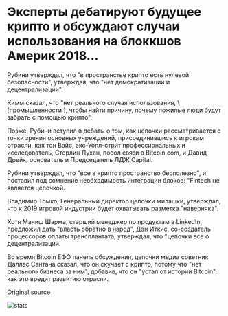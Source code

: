 # Эксперты дебатируют будущее крипто и обсуждают случаи использования на блоккшов Америк 2018...

Рубини утверждал, что "в пространстве крипто есть нулевой безопасности", утверждая, что "нет демократизации и децентрализации".

Кимм сказал, что "нет реального случая использования, \ [промышленности \], чтобы найти причину, почему пожилые люди будут забрать с помощью крипто".

Позже, Рубини вступил в дебаты о том, как цепочки рассматривается с точки зрения основных учреждений, присоединившись к игрокам отрасли, как тон Вайс, экс-Уолл-стрит профессиональных и исследователь, Стерлин Лухан, посол связи в Bitcoin.com, и Давид Дрейк, основатель и Председатель ЛДЖ Capital.

Рубини утверждал, что "все в крипто пространство бесполезно", и поставил под сомнение необходимость интеграции блоков: "Fintech не является цепочкой.

Владимир Томко, Генеральный директор цепочки милашки, утверждал, что к 2019 игровой индустрии будет охватывать разметка "наверняка".

Хотя Маниш Шарма, старший менеджер по продуктам в LinkedIn, предложил дать "власть обратно в народ", Дэн Иткис, со-создатель процессоров оплаты трансплантата, утверждал, что "цепочки все о децентрализации.

Во время Bitcoin ЕФО панель обсуждения, цепочки медиа советник Даллас Сантана сказал, что он скучает с крипто, потому что "нет реального бизнеса за ним", добавив, что он "устал от истории Bitcoin", как это вредит развитию отрасли.

[Original source](https://cointelegraph.com/news/experts-debate-cryptos-future-and-discuss-use-cases-at-blockshow-americas-2018)

![stats](https://c.statcounter.com/11760860/0/a89fa40b/1/ "stats")